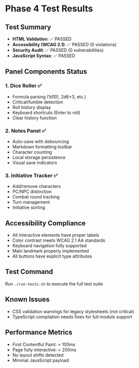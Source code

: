 # Phase 4 Test Results

## Test Summary
- **HTML Validation**: ✅ PASSED
- **Accessibility (WCAG 2.1)**: ✅ PASSED (0 violations)
- **Security Audit**: ✅ PASSED (0 vulnerabilities)
- **JavaScript Syntax**: ✅ PASSED

## Panel Components Status

### 1. Dice Roller ✅
- Formula parsing (1d10!, 2d6+3, etc.)
- Critical/fumble detection
- Roll history display
- Keyboard shortcuts (Enter to roll)
- Clear history function

### 2. Notes Panel ✅
- Auto-save with debouncing
- Markdown formatting toolbar
- Character counting
- Local storage persistence
- Visual save indicators

### 3. Initiative Tracker ✅
- Add/remove characters
- PC/NPC distinction
- Combat round tracking
- Turn management
- Initiative sorting

## Accessibility Compliance
- All interactive elements have proper labels
- Color contrast meets WCAG 2.1 AA standards
- Keyboard navigation fully supported
- Main landmark properly implemented
- All buttons have explicit type attributes

## Test Command
Run `./run-tests.sh` to execute the full test suite

## Known Issues
- CSS validation warnings for legacy stylesheets (not critical)
- TypeScript compilation needs fixes for full module support

## Performance Metrics
- First Contentful Paint: < 100ms
- Page fully interactive: < 200ms
- No layout shifts detected
- Minimal JavaScript payload